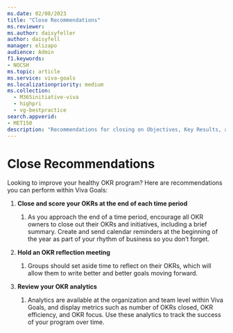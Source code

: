 ```yaml
---
ms.date: 02/08/2023
title: "Close Recommendations"
ms.reviewer: 
ms.author: daisyfeller
author: daisyfell
manager: elizapo
audience: Admin
f1.keywords:
- NOCSH
ms.topic: article
ms.service: viva-goals
ms.localizationpriority: medium
ms.collection:
  - M365initiative-viva
  - highpri
  - vg-bestpractice
search.appverid:
- MET150
description: "Recommendations for closing on Objectives, Key Results, and Initiatives for a healthy OKR program."
---
```


# Close Recommendations

Looking to improve your healthy OKR program? Here are recommendations you can perform within Viva Goals:

1. **Close and score your OKRs at the end of each time period**
    1. As you approach the end of a time period, encourage all OKR owners to close out their OKRs and initiatives, including a brief summary. Create and send calendar reminders at the beginning of the year as part of your rhythm of business so you don’t forget.  

2. **Hold an OKR reflection meeting**
    1. Groups should set aside time to reflect on their OKRs, which will allow them to write better and better goals moving forward. 

1. **Review your OKR analytics** 
    1. Analytics are available at the organization and team level within Viva Goals, and display metrics such as number of OKRs closed, OKR efficiency, and OKR focus. Use these analytics to track the success of your program over time. 
